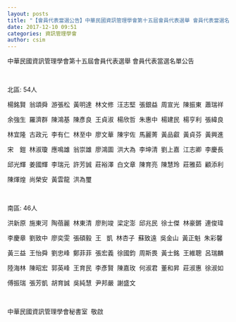 ```yaml
---
layout: posts
title: "【會員代表當選公告】中華民國資訊管理學會第十五屆會員代表選舉 會員代表當選名單"
date: 2017-12-10 09:51
categories: 資訊管理學會
author: csim
---
```


中華民國資訊管理學會第十五屆會員代表選舉 會員代表當選名單公告

 

北區: 54人

楊銘賢  翁頌舜  游張松  黃明達  林文修  汪志堅  張銀益  周宣光  陳振東  蕭瑞祥

余強生  羅濟群  陳鴻基  陳彥良  王貞淑  楊欣哲  朱惠中  楊建民  楊亨利  張緯良

林宜隆  古政元  李有仁  林至中  廖文華  陳宇佐  馬麗菁  黃品叡  黃貞芬  黃興進

宋　鎧  林淑瓊  應鳴雄  翁崇雄  廖鴻圖  洪大為  李坤清  劉上嘉  江志卿  李慶長

邱光輝  姜國輝  李瑞元  許芳誠  莊裕澤  白文章  陳育亮  陳慧玲  莊雅茹  顧添利

陳煇煌  尚榮安  黃雲龍  洪為璽

 

南區: 46人

洪新原  施東河  陶蓓麗  林東清  廖則竣  梁定澎  邱兆民  徐士傑  林豪鏘  連俊瑋

李慶章  劉致中  廖奕雯  張碩毅  王   凱  林杏子  蘇致遠  吳金山  黃正魁  朱彩馨

黃三益  王怡舜  劉忠峰  鄭菲菲  張宏義  徐國鈞  周斯畏  黃士銘  王維聰  呂瑞麟

陸海林  陳昭宏  郭英峰  王育民  李彥賢  陳嘉玫  何淑君  董和昇  莊淑惠  徐淑如

傅振瑞  張芳凱  胡育誠  吳純慧  尹邦嚴  謝盛文

 

中華民國資訊管理學會秘書室  敬啟
